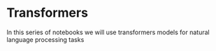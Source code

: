 # Transformers
In this series of notebooks we will use transformers models for natural language processing tasks
